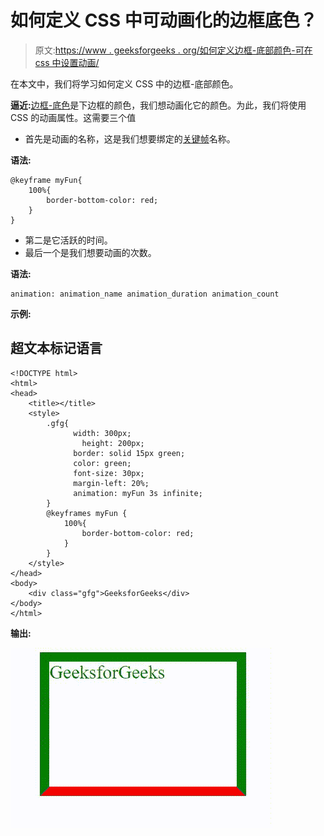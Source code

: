 # 如何定义 CSS 中可动画化的边框底色？

> 原文:[https://www . geeksforgeeks . org/如何定义边框-底部颜色-可在 css 中设置动画/](https://www.geeksforgeeks.org/how-to-define-the-border-bottom-color-is-animatable-in-css/)

在本文中，我们将学习如何定义 CSS 中的边框-底部颜色。

**逼近:**[边框-底色](https://www.geeksforgeeks.org/css-border-bottom-color-property/)是下边框的颜色，我们想动画化它的颜色。为此，我们将使用 CSS 的动画属性。这需要三个值

*   首先是动画的名称，这是我们想要绑定的[关键帧](https://www.geeksforgeeks.org/css-keyframes-rule/)名称。

**语法:**

```
@keyframe myFun{
    100%{
        border-bottom-color: red;
    }
}
```

*   第二是它活跃的时间。
*   最后一个是我们想要动画的次数。

**语法:**

```
animation: animation_name animation_duration animation_count
```

**示例:**

## 超文本标记语言

```
<!DOCTYPE html>
<html>
<head>
    <title></title>
    <style>
        .gfg{
              width: 300px;
                height: 200px;
              border: solid 15px green;
              color: green;
              font-size: 30px;
              margin-left: 20%;
              animation: myFun 3s infinite;
        }
        @keyframes myFun {
            100%{
                border-bottom-color: red;
            }
        }
    </style>
</head>
<body>
    <div class="gfg">GeeksforGeeks</div>
</body>
</html>
```

**输出:**

![](img/09cf963c91ccb8c89b003d41fa23390b.png)